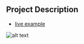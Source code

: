 ## Project Description

* [live example](https://tae898.github.io/website-templates/startbootstrap-agency-1.0.2)

![alt text](https://github.com/learning-zone/website-templates/blob/master/assets/startbootstrap-agency-1.0.2.png "startbootstrap-agency-1.0.2")
